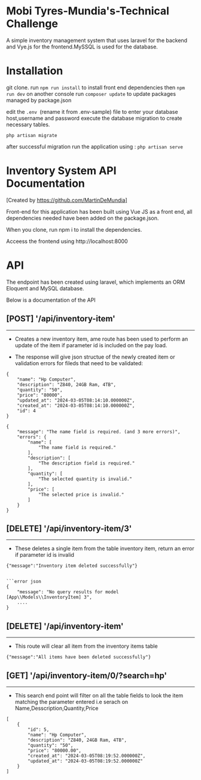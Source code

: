 # Mobi Tyres-Mundia's-Technical Challenge
A simple inventory management system that uses laravel for the backend and Vye.js for the frontend.MySSQL is used for the database.

# Installation
git clone.
run `npm run install` to install front end dependencies then `npm run dev`
on another console run `composer update` to update packages managed by package.json

edit the `.env `(rename it from .env-sample) file to enter your database host,username and password
execute the database migration to create necessary tables.

`php artisan migrate`

after successful migration run the application using :
`php artisan serve`


# Inventory System API Documentation
[Created by https://github.com/MartinDeMundia]

Front-end for this application has been built using Vue JS as a front end,
all dependencies needed have been added on the package.json.

When you clone, run npm i to install the dependencies.

Acceess the frontend using http://localhost:8000


# API
The endpoint has been created using laravel, which implements an ORM Eloquent and MySQL database.


Below is a documentation of the API

## [POST] '/api/inventory-item'
---
- Creates a new inventory item, ame route has been used to perform an update of the item if parameter id is included on the pay load.

- The response will give json structue of the newly created item or validation errors for fileds that need to be validated:
```success json
{
    "name": "Hp Computer",
    "description": "Z840, 24GB Ram, 4TB",
    "quantity": "50",
    "price": "80000",
    "updated_at": "2024-03-05T08:14:10.000000Z",
    "created_at": "2024-03-05T08:14:10.000000Z",
    "id": 4
}
```

```error json
{
    "message": "The name field is required. (and 3 more errors)",
    "errors": {
        "name": [
            "The name field is required."
        ],
        "description": [
            "The description field is required."
        ],
        "quantity": [
            "The selected quantity is invalid."
        ],
        "price": [
            "The selected price is invalid."
        ]
    }
}
```



## [DELETE] '/api/inventory-item/3'
---
- These deletes a single item from the table inventory item, return an error if parameter id is invalid
```success json
{"message":"Inventory item deleted successfully"}


```error json
{
    "message": "No query results for model [App\\Models\\InventoryItem] 3",
    ....
}
```



## [DELETE] '/api/inventory-item'
---
- This route will clear all item from the inventory items table
```success json
{"message":"All items have been deleted successfully"}
```



## [GET] '/api/inventory-item/0/?search=hp'
---
- This search end point will filter on all the table fields to look the item matching the parameter entered 
i.e serach on Name,Desscription,Quantity,Price
```success json
[
    {
        "id": 5,
        "name": "Hp Computer",
        "description": "Z840, 24GB Ram, 4TB",
        "quantity": "50",
        "price": "80000.00",
        "created_at": "2024-03-05T08:19:52.000000Z",
        "updated_at": "2024-03-05T08:19:52.000000Z"
    }
]






















